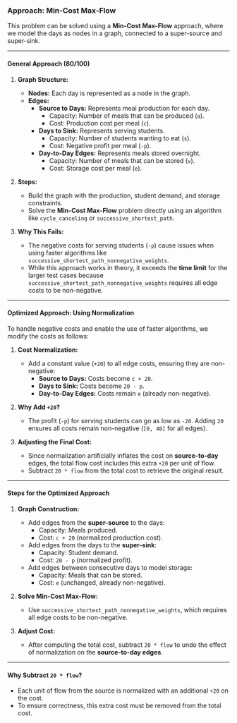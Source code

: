 ### Approach: Min-Cost Max-Flow

This problem can be solved using a **Min-Cost Max-Flow** approach, where we model the days as nodes in a graph, connected to a super-source and super-sink.

---

#### General Approach (80/100)

1. **Graph Structure:**
   - **Nodes:** Each day is represented as a node in the graph.
   - **Edges:**
     - **Source to Days:** Represents meal production for each day.
       - Capacity: Number of meals that can be produced (`a`).
       - Cost: Production cost per meal (`c`).
     - **Days to Sink:** Represents serving students.
       - Capacity: Number of students wanting to eat (`s`).
       - Cost: Negative profit per meal (`-p`).
     - **Day-to-Day Edges:** Represents meals stored overnight.
       - Capacity: Number of meals that can be stored (`v`).
       - Cost: Storage cost per meal (`e`).

2. **Steps:**
   - Build the graph with the production, student demand, and storage constraints.
   - Solve the **Min-Cost Max-Flow** problem directly using an algorithm like `cycle_canceling` or `successive_shortest_path`.

3. **Why This Fails:**
   - The negative costs for serving students (`-p`) cause issues when using faster algorithms like `successive_shortest_path_nonnegative_weights`.
   - While this approach works in theory, it exceeds the **time limit** for the larger test cases because `successive_shortest_path_nonnegative_weights` requires all edge costs to be non-negative.

---

#### Optimized Approach: Using Normalization

To handle negative costs and enable the use of faster algorithms, we modify the costs as follows:

1. **Cost Normalization:**
   - Add a constant value (`+20`) to all edge costs, ensuring they are non-negative:
     - **Source to Days:** Costs become `c + 20`.
     - **Days to Sink:** Costs become `20 - p`.
     - **Day-to-Day Edges:** Costs remain `e` (already non-negative).

2. **Why Add `+20`?**
   - The profit (`-p`) for serving students can go as low as `-20`. Adding `20` ensures all costs remain non-negative (`[0, 40]` for all edges).

3. **Adjusting the Final Cost:**
   - Since normalization artificially inflates the cost on **source-to-day** edges, the total flow cost includes this extra `+20` per unit of flow.
   - Subtract `20 * flow` from the total cost to retrieve the original result.

---

#### Steps for the Optimized Approach

1. **Graph Construction:**
   - Add edges from the **super-source** to the days:
     - Capacity: Meals produced.
     - Cost: `c + 20` (normalized production cost).
   - Add edges from the days to the **super-sink**:
     - Capacity: Student demand.
     - Cost: `20 - p` (normalized profit).
   - Add edges between consecutive days to model storage:
     - Capacity: Meals that can be stored.
     - Cost: `e` (unchanged, already non-negative).

2. **Solve Min-Cost Max-Flow:**
   - Use `successive_shortest_path_nonnegative_weights`, which requires all edge costs to be non-negative.

3. **Adjust Cost:**
   - After computing the total cost, subtract `20 * flow` to undo the effect of normalization on the **source-to-day edges**.

---

#### Why Subtract `20 * flow`?

- Each unit of flow from the source is normalized with an additional `+20` on the cost.
- To ensure correctness, this extra cost must be removed from the total cost.